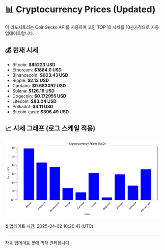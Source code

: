 
# 📊 Cryptocurrency Prices (Updated)

이 리포지토리는 CoinGecko API를 사용하여 코인 TOP 10 시세를 10분가격으로 자동 업데이트합니다.

## 💰 현재 시세
- Bitcoin: **$85223 USD**
- Ethereum: **$1884.0 USD**
- Binancecoin: **$603.43 USD**
- Ripple: **$2.13 USD**
- Cardano: **$0.683092 USD**
- Solana: **$126.19 USD**
- Dogecoin: **$0.172955 USD**
- Litecoin: **$83.04 USD**
- Polkadot: **$4.11 USD**
- Bitcoin-cash: **$306.49 USD**

## 📈 시세 그래프 (로그 스케일 적용)
![Crypto Prices](crypto_prices.png)

⏳ 업데이트 시간: 2025-04-02 10:20:41 (UTC)

---
자동 업데이트 봇에 의해 관리됩니다.
